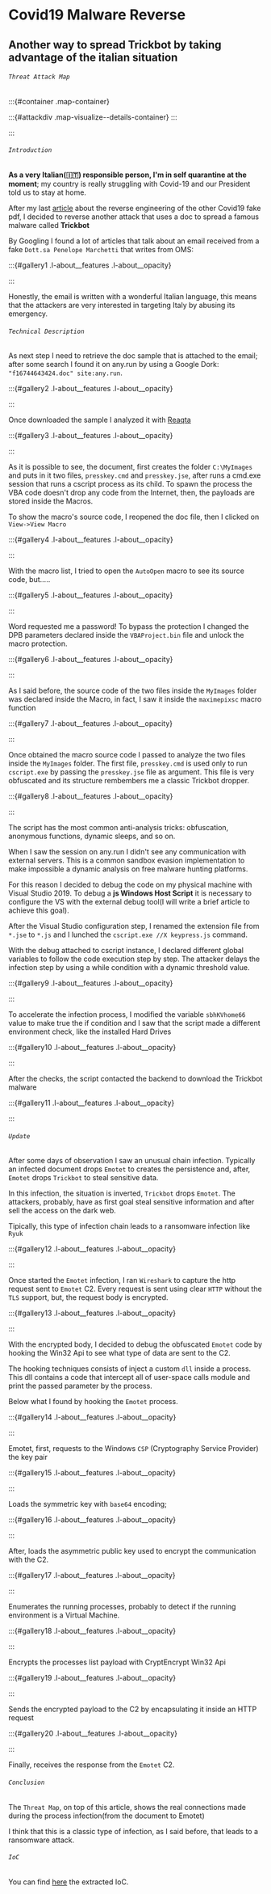 ﻿# Covid19 Malware Reverse

## Another way to spread Trickbot by taking advantage of the italian situation

###### `Threat Attack Map`

:::{#container .map-container}

:::{#attackdiv .map-visualize--details-container}
:::

:::
	
###### `Introduction`

**As a very Italian(🇮🇹) responsible person, I'm in self quarantine at the moment**; my country is really struggling with Covid-19 and our President told us to stay at home.

After my last [article](https://medium.com/@antonioblescia/coronavirussafetymeasures-pdf-exe-d14e977bf415) about the reverse engineering of the other Covid19 fake pdf, I decided to reverse another attack that uses a doc to spread a famous malware called **Trickbot**

By Googling I found a lot of articles that talk about an email received from a fake `Dott.sa Penelope Marchetti` that writes from OMS:

:::{#gallery1 .l-about__features .l-about__opacity}

:::


Honestly, the email is written with a wonderful Italian language, this means that the attackers are very interested in targeting Italy by abusing its emergency.

###### `Technical Description`

As next step I need to retrieve the doc sample that is attached to the email; after some search I found it on any.run by using a Google Dork: `"f16744643424.doc" site:any.run`. 

:::{#gallery2 .l-about__features .l-about__opacity}

:::


Once downloaded the sample I analyzed it with [Reaqta](https://reaqta.com/)

:::{#gallery3 .l-about__features .l-about__opacity}

:::


As it is possible to see, the document, first creates the folder `C:\MyImages` and puts in it two files, `presskey.cmd` and `presskey.jse`, after runs a cmd.exe session that runs a cscript process as its child. To spawn the process the VBA code doesn't drop any code from the Internet, then, the payloads are stored inside the Macros.

To show the macro's source code, I reopened the doc file, then I clicked on `View->View Macro`

:::{#gallery4 .l-about__features .l-about__opacity}

:::


With the macro list, I tried to open the `AutoOpen` macro to see its source code, but.....

:::{#gallery5 .l-about__features .l-about__opacity}

:::


Word requested me a password! To bypass the protection I changed the DPB parameters declared inside the `VBAProject.bin` file and unlock the macro protection.

:::{#gallery6 .l-about__features .l-about__opacity}

:::


As I said before, the source code of the two files inside the `MyImages` folder was declared inside the Macro, in fact, I saw it inside the `maximepixsc` macro function

:::{#gallery7 .l-about__features .l-about__opacity}

:::


Once obtained the macro source code I passed to analyze the two files inside the `MyImages` folder. The first file, `presskey.cmd` is used only to run `cscript.exe` by passing the `presskey.jse` file as argument. This file is very obfuscated and its structure rembembers me a classic Trickbot dropper.

:::{#gallery8 .l-about__features .l-about__opacity}

:::


The script has the most common anti-analysis tricks: obfuscation, anonymous functions, dynamic sleeps, and so on.

When I saw the session on any.run I didn't see any communication with external servers. This is a common sandbox evasion implementation to make impossible a dynamic analysis on free malware hunting platforms.

For this reason I decided to debug the code on my physical machine with Visual Studio 2019. To debug a **js Windows Host Script** it is necessary to configure the VS with the external debug tool(I will write a brief article to achieve this goal).

After the Visual Studio configuration step, I renamed the extension file from `*.jse` to `*.js` and I lunched the `cscript.exe //X keypress.js` command.

With the debug attached to cscript instance, I declared different global variables to follow the code execution step by step. The attacker delays the infection step by using a while condition with a dynamic threshold value.

:::{#gallery9 .l-about__features .l-about__opacity}

:::


To accelerate the infection process, I modified the variable `sbhKVhome66` value to make true the if condition and I saw that the script made a different environment check, like the installed Hard Drives

:::{#gallery10 .l-about__features .l-about__opacity}

:::


After the checks, the script contacted the backend to download the Trickbot malware

:::{#gallery11 .l-about__features .l-about__opacity}

:::


###### `Update`

After some days of observation I saw an unusual chain infection. Typically an infected document drops `Emotet` to creates the persistence and, after, `Emotet` drops `Trickbot` to steal sensitive data.

In this infection, the situation is inverted, `Trickbot` drops `Emotet`. The attackers, probably, have as first goal steal sensitive information and after sell the access on the dark web.

Tipically, this type of infection chain leads to a ransomware infection like `Ryuk`

:::{#gallery12 .l-about__features .l-about__opacity}

:::


Once started the `Emotet` infection, I ran `Wireshark` to capture the http request sent to `Emotet` C2. Every request is sent using clear `HTTP` without the `TLS` support, but, the request body is encrypted. 

:::{#gallery13 .l-about__features .l-about__opacity}

:::


With the encrypted body, I decided to debug the obfuscated `Emotet` code by hooking the Win32 Api to see what type of data are sent to the C2.

The hooking techniques consists of inject a custom `dll` inside a process. This dll contains a code that intercept all of user-space calls module and print the passed parameter by the process.

Below what I found by hooking the `Emotet` process.

:::{#gallery14 .l-about__features .l-about__opacity}

:::


Emotet, first, requests to the Windows `CSP` (Cryptography Service Provider) the key pair

:::{#gallery15 .l-about__features .l-about__opacity}

:::


Loads the symmetric key with `base64` encoding;

:::{#gallery16 .l-about__features .l-about__opacity}

:::


After, loads the asymmetric public key used to encrypt the communication with the C2.

:::{#gallery17 .l-about__features .l-about__opacity}

:::


Enumerates the running processes, probably to detect if the running environment is a Virtual Machine.

:::{#gallery18 .l-about__features .l-about__opacity}

:::


Encrypts the processes list payload with CryptEncrypt Win32 Api

:::{#gallery19 .l-about__features .l-about__opacity}

:::


Sends the encrypted payload to the C2 by encapsulating it inside an HTTP request

:::{#gallery20 .l-about__features .l-about__opacity}

:::


Finally, receives the response from the `Emotet` C2.

###### `Conclusion`

The `Threat Map`, on top of this article, shows the real connections made during the process infection(from the document to Emotet)

I think that this is a classic type of infection, as I said before, that leads to a ransomware attack.

###### `IoC`

You can find [here](https://gist.github.com/nocommentlab/d9d815ecfd88fb1e487948c318d5b435) the extracted IoC.






